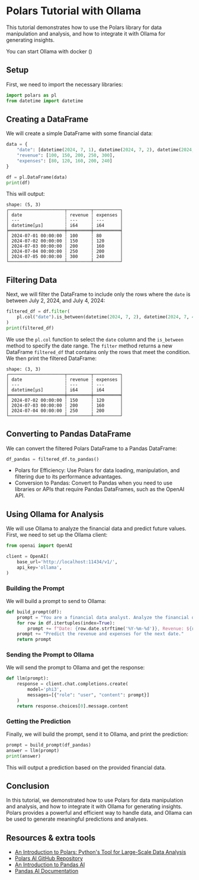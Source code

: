# Polars Tutorial with Ollama

This tutorial demonstrates how to use the Polars library for data manipulation and analysis, and how to integrate it with Ollama for generating insights.

You can start Ollama with docker ()

## Setup

First, we need to import the necessary libraries:

```python
import polars as pl
from datetime import datetime
```

## Creating a DataFrame

We will create a simple DataFrame with some financial data:

```python
data = {
    "date": [datetime(2024, 7, 1), datetime(2024, 7, 2), datetime(2024, 7, 3), datetime(2024, 7, 4), datetime(2024, 7, 5)],
    "revenue": [100, 150, 200, 250, 300],
    "expenses": [80, 120, 160, 200, 240]
}

df = pl.DataFrame(data)
print(df)
```

This will output:

```
shape: (5, 3)
┌─────────────────────┬─────────┬──────────┐
│ date                ┆ revenue ┆ expenses │
│ ---                 ┆ ---     ┆ ---      │
│ datetime[μs]        ┆ i64     ┆ i64      │
╞═════════════════════╪═════════╪══════════╡
│ 2024-07-01 00:00:00 ┆ 100     ┆ 80       │
│ 2024-07-02 00:00:00 ┆ 150     ┆ 120      │
│ 2024-07-03 00:00:00 ┆ 200     ┆ 160      │
│ 2024-07-04 00:00:00 ┆ 250     ┆ 200      │
│ 2024-07-05 00:00:00 ┆ 300     ┆ 240      │
└─────────────────────┴─────────┴──────────┘
```

## Filtering Data

Next, we will filter the DataFrame to include only the rows where the  `date` is between July 2, 2024, and July 4, 2024:

```python
filtered_df = df.filter(
    pl.col("date").is_between(datetime(2024, 7, 2), datetime(2024, 7, 4))
)
print(filtered_df)
```

We use the `pl.col` function to select the `date` column and the `is_between` method to specify the date range. The `filter` method returns a new DataFrame `filtered_df` that contains only the rows that meet the condition. We then print the filtered DataFrame:

```
shape: (3, 3)
┌─────────────────────┬─────────┬──────────┐
│ date                ┆ revenue ┆ expenses │
│ ---                 ┆ ---     ┆ ---      │
│ datetime[μs]        ┆ i64     ┆ i64      │
╞═════════════════════╪═════════╪══════════╡
│ 2024-07-02 00:00:00 ┆ 150     ┆ 120      │
│ 2024-07-03 00:00:00 ┆ 200     ┆ 160      │
│ 2024-07-04 00:00:00 ┆ 250     ┆ 200      │
└─────────────────────┴─────────┴──────────┘
```

## Converting to Pandas DataFrame

We can convert the filtered Polars DataFrame to a Pandas DataFrame:

```python
df_pandas = filtered_df.to_pandas()
```

- Polars for Efficiency: Use Polars for data loading, manipulation, and filtering due to its performance advantages.
- Conversion to Pandas: Convert to Pandas when you need to use libraries or APIs that require Pandas DataFrames, such as the OpenAI API.


## Using Ollama for Analysis

We will use Ollama to analyze the financial data and predict future values. First, we need to set up the Ollama client:

```python
from openai import OpenAI

client = OpenAI(
    base_url='http://localhost:11434/v1/',
    api_key='ollama',
)
```

### Building the Prompt

We will build a prompt to send to Ollama:

```python
def build_prompt(df):
    prompt = "You are a financial data analyst. Analyze the financial data:\n"
    for row in df.itertuples(index=True):
        prompt += f"Date: {row.date.strftime('%Y-%m-%d')}, Revenue: ${row.revenue}, Expenses: ${row.expenses}\\n"
    prompt += "Predict the revenue and expenses for the next date."
    return prompt
```

### Sending the Prompt to Ollama

We will send the prompt to Ollama and get the response:

```python
def llm(prompt):
    response = client.chat.completions.create(
        model='phi3',
        messages=[{"role": "user", "content": prompt}]
    )
    return response.choices[0].message.content
```

### Getting the Prediction

Finally, we will build the prompt, send it to Ollama, and print the prediction:

```python
prompt = build_prompt(df_pandas)
answer = llm(prompt)
print(answer)
```

This will output a prediction based on the provided financial data.


## Conclusion

In this tutorial, we demonstrated how to use Polars for data manipulation and analysis, and how to integrate it with Ollama for generating insights. Polars provides a powerful and efficient way to handle data, and Ollama can be used to generate meaningful predictions and analyses.


## Resources & extra tools

- [An Introduction to Polars: Python's Tool for Large-Scale Data Analysis](https://www.datacamp.com/blog/an-introduction-to-polars-python-s-tool-for-large-scale-data-analysis)
- [Polars AI GitHub Repository](https://github.com/wiseaidev/polars-ai)
- [An Introduction to Pandas AI](https://www.datacamp.com/blog/an-introduction-to-pandas-ai)
- [Pandas AI Documentation](https://docs.pandas-ai.com/library)